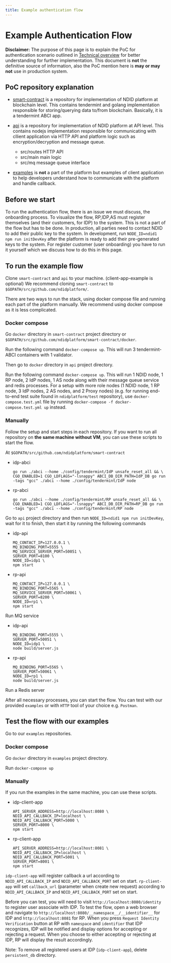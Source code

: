 ```yaml
---
title: Example authentication flow
---
```


# Example Authentication Flow

<div markdown="1" class="flash mb-3 flash-warn">

**Disclaimer:** The purpose of this page is to explain the PoC for authentication scenario outlined in [Technical overview](/technical-overview) for better understanding for further implementation. This document is **not** the definitive source of information, also the PoC mention here is **may or may not** use in production system.

</div>

## PoC repository explanation

- [smart-contract](https://github.com/ndidplatform/smart-contract)
  is a repository for implementation of NDID platform at blockchain level.
  This contains tendermint and golang implementation responsible 
  for storing/querying data to/from blockchain. Basically, it is a tendermint ABCI app.

- [api](https://github.com/ndidplatform/api)
  is a repository for implementation of NDID platform at API level.
  This contains nodejs implementation responsible for communicating with cllient application
  via HTTP API and platform logic such as encryption/decryption and message queue.
  - src/routes HTTP API
  - src/main main logic
  - src/mq message queue interface

- [examples](https://github.com/ndidplatform/examples)
  is **not** a part of the platform but examples of client application to 
  help developers understand how to communicate with the platform and handle callback.

## Before we start

To run the authentication flow, there is an issue we must discuss, the onboarding process.
To visualize the flow, RP,IDP,AS must register themselves (and their customers, for IDP) to the system.
This is not a part of the flow but has to be done. 
In production, all parties need to contact NDID to add their public key to the system.
In development, run `NODE_ID=ndid1 npm run initDevKey` after the platform is ready to add their pre-generated keys to the system.
For register customer (user onboarding) you have to run it yourself which we discuss how to do this in this page.

## To run the example flow

Clone `smart-contract` and `api` to your machine. (client-app-example is optional)
We recommend cloning `smart-contract` to `$GOPATH/src/github.com/ndidplatform/`.

There are two ways to run the stack, using docker compose file and running each part of the platform manually. We recommend using docker compose as it is less complicated.

### Docker compose

Go `docker` directory in `smart-contract` project directory or `$GOPATH/src/github.com/ndidplatform/smart-contract/docker`.

Run the following command `docker-compose up`. This will run 3 tendermint-ABCI containers with 1 validator.

Then go to `docker` directory in `api` project directory.

Run the following command `docker-compose up`. This will run 1 NDID node, 1 RP node, 2 IdP nodes, 1 AS node along with their message queue service and redis processes. For a setup with more role nodes (1 NDID node, 1 RP node, 3 IdP nodes, 2 AS nodes, and 2 Proxy nodes) (e.g. for running end-to-end test suite found in `ndidplatform/test` repository), use `docker-compose.test.yml` file by running `docker-compose -f docker-compose.test.yml up` instead.

### Manually

Follow the setup and start steps in each repository.
If you want to run all repository on **the same machine without VM**, you can use these scripts to start the flow.

At `$GOPATH/src/github.com/ndidplatform/smart-contract`

- idp-abci
  ```
  go run ./abci --home ./config/tendermint/IdP unsafe_reset_all && \
  CGO_ENABLED=1 CGO_LDFLAGS="-lsnappy" ABCI_DB_DIR_PATH=IdP_DB go run -tags "gcc" ./abci --home ./config/tendermint/IdP node
  ```
- rp-abci
  ```
  go run ./abci --home ./config/tendermint/RP unsafe_reset_all && \
  CGO_ENABLED=1 CGO_LDFLAGS="-lsnappy" ABCI_DB_DIR_PATH=RP_DB go run -tags "gcc" ./abci --home ./config/tendermint/RP node
  ```

Go to `api` project directory and then run `NODE_ID=ndid1 npm run initDevKey`, wait for it to finish, then start it by running the following commands

- idp-api
  ```
  MQ_CONTACT_IP=127.0.0.1 \
  MQ_BINDING_PORT=5555 \
  MQ_SERVICE_SERVER_PORT=50051 \
  SERVER_PORT=8100 \
  NODE_ID=idp1 \
  npm start
  ```

- rp-api
  ```
  MQ_CONTACT_IP=127.0.0.1 \
  MQ_BINDING_PORT=5565 \
  MQ_SERVICE_SERVER_PORT=50061 \
  SERVER_PORT=8200 \
  NODE_ID=rp1 \
  npm start
  ```

Run MQ service

- idp-api
  ```
  MQ_BINDING_PORT=5555 \
  SERVER_PORT=50051 \
  NODE_ID=idp1 \
  node build/server.js
  ```
- rp-api
  ```
  MQ_BINDING_PORT=5565 \
  SERVER_PORT=50061 \
  NODE_ID=rp1 \
  node build/server.js
  ```

Run a Redis server

After all necessary processes, you can start the flow. You can test with our provided `examples` or with `HTTP` tool of your choice e.g. `Postman`.

## Test the flow with our examples

Go to our `examples` repositories.

### Docker compose

Go `docker` directory in `examples` project directory.

Run `docker-compose up`

### Manually

If you run the examples in the same machine, you can use these scripts.

- idp-client-app
  ```
  API_SERVER_ADDRESS=http://localhost:8080 \
  NDID_API_CALLBACK_IP=localhost \
  NDID_API_CALLBACK_PORT=5000 \
  SERVER_PORT=8000 \
  npm start
  ```

- rp-client-app
  ```
  API_SERVER_ADDRESS=http://localhost:8081 \
  NDID_API_CALLBACK_IP=localhost \
  NDID_API_CALLBACK_PORT=5001 \
  SERVER_PORT=8001 \
  npm start
  ```

`idp-client-app` will register callback a url according to `NDID_API_CALLBACK_IP` and `NDID_API_CALLBACK_PORT` set on start.
`rp-client-app` will set `callback_url` (parameter when create new request) 
according to `NDID_API_CALLBACK_IP` and `NDID_API_CALLBACK_PORT` set on start.

Before you can test, you will need to visit `http://localhost:8080/identity` to register user associate with IDP.
To test the flow, open a web browser and navigate to `http://localhost:8080/__namespace__/__identifier__` for IDP and `http://localhost:8081` for RP.
When you press `Request Identity Verification` button at RP with `namespace` and `identifier` that IDP recognizes,
IDP will be notified and display options for accepting or rejecting a request.
When you choose to either accepting or rejecting at IDP, RP will display the result accordingly.

Note: To remove all registered users at IDP (`idp-client-app`), delete `persistent_db` directory.

